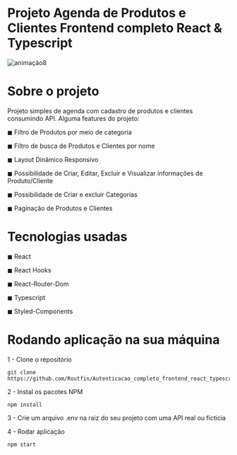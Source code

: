 # Projeto Agenda de Produtos e Clientes Frontend completo React & Typescript

![animação8](https://user-images.githubusercontent.com/99502194/187984904-d958c1e3-b76c-4f20-998a-18ea3af9b91f.gif)

# Sobre o projeto

Projeto simples de agenda com cadastro de produtos e clientes consumindo API. Alguma features do projeto:

<p>
 ◼ Filtro de Produtos por meio de categoria </p>
 ◼ Filtro de busca de Produtos e Clientes por nome</p>
 ◼ Layout Dinâmico Responsivo </p>
 ◼ Possibilidade de Criar, Editar, Excluir e Visualizar informações de Produto/Cliente </p>
 ◼ Possibilidade de Criar e excluir Categorias </p>
 ◼ Paginação de Produtos e Clientes </p>

# Tecnologias usadas

 <p>◼ React</p>
 ◼ React Hooks</p>
 ◼ React-Router-Dom</p>
 ◼ Typescript </p>
 ◼ Styled-Components </p>
 
# Rodando aplicação na sua máquina

1 - Clone o repositório

    git clone https://github.com/Routfin/Autenticacao_completo_frontend_react_typescript.git

2 - Instal os pacotes NPM

    npm install 

3 - Crie um arquivo .env na raiz do seu projeto com uma API real ou fícticia  

4 - Rodar aplicação
    
    npm start
